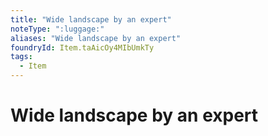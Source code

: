 ```yaml
---
title: "Wide landscape by an expert"
noteType: ":luggage:"
aliases: "Wide landscape by an expert"
foundryId: Item.taAicOy4MIbUmkTy
tags:
  - Item
---
```


# Wide landscape by an expert
